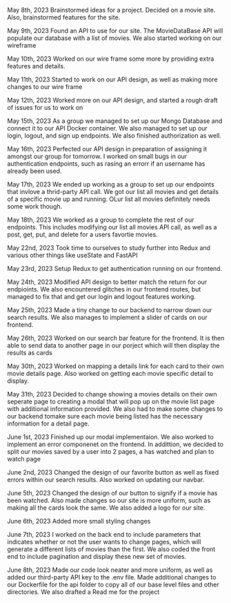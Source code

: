 May 8th, 2023
	Brainstormed ideas for a project. Decided on a movie site. Also, brainstormed features for the site.

May 9th, 2023
	Found an API to use for our site. The MovieDataBase API will populate our database with a list of movies. We also started working on our wireframe

May 10th, 2023
	Worked on our wire frame some more by providing extra features and details.

May 11th, 2023
	Started to work on our API design, as well as making more changes to our wire frame

May 12th, 2023
	Worked more on our API design, and started a rough draft of issues for us to work on

May 15th, 2023
    As a group we managed to set up our Mongo Database and connect it to our API Docker container. We also managed to set up our login, logout, and sign up endpoints. We also finished authorization as well.

May 16th, 2023
	Perfected our API design in preparation of assigning it amongst our group for tomorrow. I worked on small bugs in our authentication endpoints, such as rasing an errorr if an username has already been used.

May 17th, 2023
	We ended up working as a group to set up our endpoints that invlove a thrid-party API call. We got our list all movies and get details of a specific movie up and running. OLur list all movies definitely needs some work though.

May 18th, 2023
	We worked as a group to complete the rest of our endpoints. This includes modifying our list all movies API call, as well as a post, get, put, and delete for a users favortie movies.

May 22nd, 2023
	Took time to ourselves to study further into Redux and various other things like useState and FastAPI

May 23rd, 2023
	Setup Redux to get authentication running on our frontend.

May 24th, 2023
	Modified API design to better match the return for our endpioints. We also encountered glitches in our frontend routes, but managed to fix that and get our login and logout features working.

May 25th, 2023
	Made a tiny change to our backend to narrow down our search results. We also manages to implement a slider of cards on our frontend.

May 26th, 2023
	Worked on our search bar feature for the frontend. It is then able to send data to another page in our porject which will then display the results as cards

May 30th, 2023
	Worked on mapping a details link for each card to their own movie details page. Also worked on getting each movie specific detail to display.

May 31th, 2023
	Decided to change showing a movies details on their own seperate page to creating a modal that will pop up on the movie list page with additional information provided. We also had to make some changes to our backend tomake sure each movie being listed has the necessary information for a detail page.

June 1st, 2023
	Finished up our modal implementaion. We also worked to implement an error componenet on the frontend. In addittion, we decided to split our movies saved by a user into 2 pages, a has watched and plan to watch page

June 2nd, 2023
	Changed the design of our favorite button as well as fixed errors within our search results. Also worked on updating our navbar.

June 5th, 2023
	Changed the design of our button to signify if a movie has been watched. Also made changes so our site is more uniform, such as making all the cards look the same. We also added a logo for our site.

June 6th, 2023
	Added more small styling changes

June 7th, 2023
	I worked on the back end to include parameters that indicates whether or not the user wants to change pages, which will generate a different lists of movies than the first.
	We also coded the front end to include pagination and display these new set of movies.

June 8th, 2023
	Made our code look neater and more uniform, as well as added our third-party API key to the .env file.
	Made additional changes to our Dockerfile for the api folder to copy all of our base level files and other directories. We also drafted a Read me for the project
